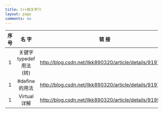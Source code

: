 ```yaml
---
title: C++相关学习
layout: page
comments: no
---
```


|序 号  |名 字   |链 接  |  
|:---:|:---:|:---:|
|1|关键字typedef用法(转)|<http://blog.csdn.net/llkk890320/article/details/9197267>|
|1|#define的用法|<http://blog.csdn.net/llkk890320/article/details/9197429>|
|1|Virtual详解|<http://blog.csdn.net/llkk890320/article/details/9199493>|







 